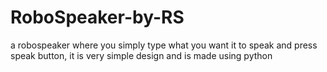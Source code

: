 # RoboSpeaker-by-RS
a robospeaker where you simply type what you want it to speak and press speak button, it is very simple design and is made using python
